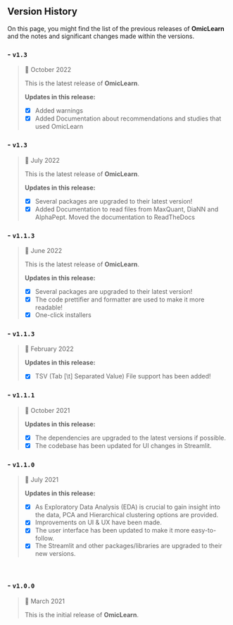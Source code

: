 ## Version History

On this page, you might find the list of the previous releases of **OmicLearn** and the notes and significant changes made within the versions.

### - `v1.3`

> 📅  October 2022
>
> This is the latest release of **OmicLearn**.
>
> **Updates in this release:**
>
> - [x] Added warnings
> - [x] Added Documentation about recommendations and studies that used OmicLearn
>


### - `v1.3`

> 📅  July 2022
>
> This is the latest release of **OmicLearn**.
>
> **Updates in this release:**
>
> - [x] Several packages are upgraded to their latest version!
> - [x] Added Documentation to read files from MaxQuant, DiaNN and AlphaPept. Moved the documentation to ReadTheDocs
>


### - `v1.1.3`

> 📅  June 2022
>
> This is the latest release of **OmicLearn**.
>
> **Updates in this release:**
>
> - [x] Several packages are upgraded to their latest version!
> - [x] The code prettifier and formatter are used to make it more readable!
> - [x] One-click installers
>

### - `v1.1.3`

> 📅  February 2022
>
>
> **Updates in this release:**
>
> - [x] TSV (Tab [\t] Separated Value) File support has been added!
>

### - `v1.1.1`

> 📅  October 2021
>
>
> **Updates in this release:**
>
> - [x] The dependencies are upgraded to the latest versions if possible.
> - [x] The codebase has been updated for UI changes in Streamlit.
>


### - `v1.1.0`

> 📅 July 2021
>
>
> **Updates in this release:**
> - [X] As Exploratory Data Analysis (EDA) is crucial to gain insight into the data,  PCA and Hierarchical clustering options are provided.
> - [X] Improvements on UI & UX have been made.
> - [X] The user interface has been updated to make it more easy-to-follow.
> - [X] The Streamlit and other packages/libraries are upgraded to their new versions.
>

<br>

### - `v1.0.0`

> 📅 March 2021
>
> This is the initial release of **OmicLearn**.
